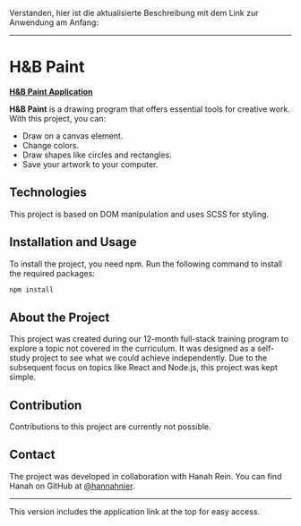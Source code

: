 Verstanden, hier ist die aktualisierte Beschreibung mit dem Link zur Anwendung am Anfang:

---

# H&B Paint

[**H&B Paint Application**](https://barisbalcimusic.github.io/paint/)

**H&B Paint** is a drawing program that offers essential tools for creative work. With this project, you can:

- Draw on a canvas element.
- Change colors.
- Draw shapes like circles and rectangles.
- Save your artwork to your computer.

## Technologies

This project is based on DOM manipulation and uses SCSS for styling.

## Installation and Usage

To install the project, you need npm. Run the following command to install the required packages:

```bash
npm install
```

## About the Project

This project was created during our 12-month full-stack training program to explore a topic not covered in the curriculum. It was designed as a self-study project to see what we could achieve independently. Due to the subsequent focus on topics like React and Node.js, this project was kept simple.

## Contribution

Contributions to this project are currently not possible.

## Contact

The project was developed in collaboration with Hanah Rein. You can find Hanah on GitHub at [@hannahnier](https://github.com/hannahnier).

---

This version includes the application link at the top for easy access.

